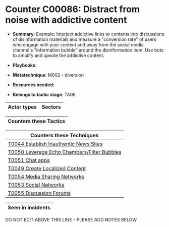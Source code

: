 # Counter C00086: Distract from noise with addictive content

* **Summary**: Example: Interject addictive links or contents into discussions of disinformation materials and measure a "conversion rate" of users who engage with your content and away from the social media channel's "information bubble" around the disinformation item. Use bots to amplify and upvote the addictive content. 

* **Playbooks**: 

* **Metatechnique**: M002 - diversion

* **Resources needed:** 

* **Belongs to tactic stage**: TA06


| Actor types | Sectors |
| ----------- | ------- |



| Counters these Tactics |
| ---------------------- |



| Counters these Techniques |
| ------------------------- |
| [T0044 Establish Inauthentic News Sites](../generated_pages/techniques/T0044.md) |
| [T0050 Leverage Echo Chambers/Filter Bubbles](../generated_pages/techniques/T0050.md) |
| [T0051 Chat apps](../generated_pages/techniques/T0051.md) |
| [T0049 Create Localized Content](../generated_pages/techniques/T0049.md) |
| [T0054 Media Sharing Networks](../generated_pages/techniques/T0054.md) |
| [T0053  Social Networks](../generated_pages/techniques/T0053.md) |
| [T0055 Discussion Forums](../generated_pages/techniques/T0055.md) |



| Seen in incidents |
| ----------------- |


DO NOT EDIT ABOVE THIS LINE - PLEASE ADD NOTES BELOW